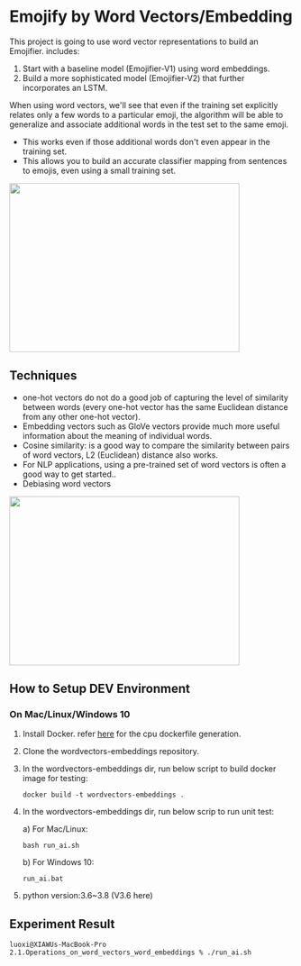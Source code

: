 # Emojify by Word Vectors/Embedding
This project is going to use word vector representations to build an Emojifier. includes:
1. Start with a baseline model (Emojifier-V1) using word embeddings. 
2. Build a more sophisticated model (Emojifier-V2) that further incorporates an LSTM.

When using word vectors, we'll see that even if the training set explicitly relates only a few words to a particular emoji, 
the algorithm will be able to generalize and associate additional words in the test set to the same emoji.
* This works even if those additional words don't even appear in the training set.
* This allows you to build an accurate classifier mapping from sentences to emojis, even using a small training set.

<img align='middle' src="docs/1.cosine_sim.png" width="90%" height="300">

## Techniques
* one-hot vectors do not do a good job of capturing the level of similarity between words (every one-hot vector has the same Euclidean 
  distance from any other one-hot vector).
* Embedding vectors such as GloVe vectors provide much more useful information about the meaning of individual words.
* Cosine similarity: is a good way to compare the similarity between pairs of word vectors, L2 (Euclidean) distance also works.
* For NLP applications, using a pre-trained set of word vectors is often a good way to get started..
* Debiasing word vectors

<img align='middle' src="docs/2.neutralize.png" width="90%" height="300">


## How to Setup DEV Environment
### On Mac/Linux/Windows 10
1. Install Docker. refer [here](https://github.com/tensorflow/tensorflow/blob/master/tensorflow/tools/dockerfiles/dockerfiles/cpu.Dockerfile) for the cpu dockerfile generation.
2. Clone the wordvectors-embeddings repository.
3. In the wordvectors-embeddings dir, run below script to build docker image for testing:
    ```
    docker build -t wordvectors-embeddings .
    ```
4. In the wordvectors-embeddings dir, run below scrip to run unit test:

    a) For Mac/Linux:
    ```
    bash run_ai.sh
    ```
    b) For Windows 10: 
    ```
    run_ai.bat
    ```
5. python version:3.6~3.8 (V3.6 here)
## Experiment Result

```
luoxi@XIAWUs-MacBook-Pro 2.1.Operations_on_word_vectors_word_embeddings % ./run_ai.sh
```

